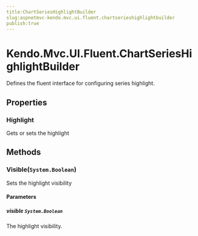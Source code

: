```yaml
---
title:ChartSeriesHighlightBuilder
slug:aspnetmvc-kendo.mvc.ui.fluent.chartserieshighlightbuilder
publish:true
---
```


# Kendo.Mvc.UI.Fluent.ChartSeriesHighlightBuilder
Defines the fluent interface for configuring series highlight.


## Properties
### Highlight
Gets or sets the highlight



## Methods

### Visible(`System.Boolean`)
Sets the highlight visibility


#### Parameters

##### visible `System.Boolean`
The highlight visibility.






 
